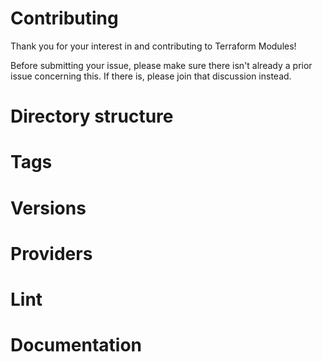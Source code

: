 # Contributing

Thank you for your interest in and contributing to Terraform Modules!

Before submitting your issue, please make sure there isn't already a prior issue
concerning this. If there is, please join that discussion instead.

# Directory structure

# Tags

# Versions

# Providers

# Lint

# Documentation
